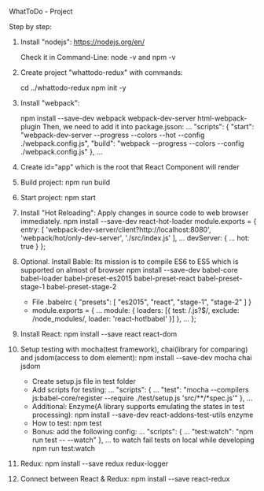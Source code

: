 WhatToDo - Project

Step by step:

1. Install "nodejs": https://nodejs.org/en/

    Check it in Command-Line: node -v and npm -v

2. Create project "whattodo-redux" with commands:

    cd ../whattodo-redux 
    npm init -y

3. Install "webpack":

    npm install --save-dev webpack webpack-dev-server html-webpack-plugin
    Then, we need to add it into package.jsson:
        ...
        "scripts": {
            "start": "webpack-dev-server --progress --colors --hot --config ./webpack.config.js",
            "build": "webpack --progress --colors --config ./webpack.config.js"
        },
        ...

4. Create id="app" which is the root that React Component will render

5. Build project:
    npm run build

6. Start project:
    npm start

7. Install "Hot Reloading": Apply changes in source code to web browser immediately.
    npm install --save-dev react-hot-loader
    module.exports = {
        entry: [
            'webpack-dev-server/client?http://localhost:8080',
            'webpack/hot/only-dev-server',
            './src/index.js'
        ],
        ...
        devServer: {
            ...
            hot: true
        }
    };

8. Optional. Install Bable: Its mission is to compile ES6 to ES5 which is supported on almost of browser
    npm install --save-dev babel-core babel-loader babel-preset-es2015 babel-preset-react babel-preset-stage-1 babel-preset-stage-2

    - File .babelrc
        {
            "presets": [
                "es2015",
                "react",
                "stage-1",
                "stage-2"
            ]
        }
    - module.exports = {
        ...
        module: {
            loaders: [{
            test: /\.js?$/,
            exclude: /node_modules/,
            loader: 'react-hot!babel'
            }]
        },
        ...
    };

9. Install React:
    npm install --save react react-dom

10. Setup testing with mocha(test framework), chai(library for comparing) and jsdom(access to dom element):
    npm install --save-dev mocha chai jsdom
    - Create setup.js file in test folder
    - Add scripts for testing:
        ...
        "scripts": {
            ...
            "test": "mocha --compilers js:babel-core/register --require ./test/setup.js 'src/**/*spec.js'"
        },
        ...
    - Additional: Enzyme(A library supports emulating the states in test processing):
        npm install --save-dev react-addons-test-utils enzyme
    - How to test:
        npm test
    - Bonus: add the following config:
        ...
        "scripts": {
            ...
            "test:watch": "npm run test -- --watch"
        },
        ...
        to watch fail tests on local while developing
             npm run test:watch

11. Redux:
    npm install --save redux redux-logger

12. Connect between React & Redux:
    npm install --save react-redux